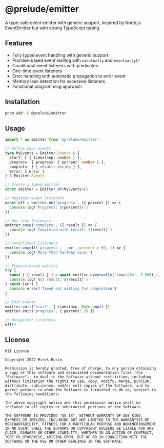 # @prelude/emitter

A type-safe event emitter with generic support, inspired by Node.js EventEmitter but with strong TypeScript typing.

## Features

- Fully typed event handling with generic support
- Promise-based event waiting with `eventually` and `eventuallyIf`
- Conditional event listeners with predicates
- One-time event listeners
- Error handling with automatic propagation to error event
- Memory leak detection for excessive listeners
- Functional programming approach

## Installation

```bash
pnpm add -E @prelude/emitter
```

## Usage

```ts
import * as Emitter from '@prelude/emitter'

// Define your events
type MyEvents = Emitter.Events & {
  start: [ { timestamp: number } ],
  progress: [ progress: { percent: number } ],
  complete: [ { result: string } ],
  error: [ Error ]
} & Emitter.Events

// Create a typed emitter
const emitter = Emitter.of<MyEvents>()

// Register event listeners
const off = emitter.on('progress', ({ percent }) => {
  console.log(`Progress: ${percent}%`)
})

// One-time listeners
emitter.once('complete', ({ result }) => {
  console.log(`Completed with result: ${result}`)
})

// Conditional listeners
emitter.onceIf('progress', _ => _.percent > 50, () => {
  console.log('More than halfway done!')
})

// Promise-based waiting
try {
  const [ { result } ] = await emitter.eventually('complete', 5_000) // 5s timeout
  console.log(`Got result: ${result}`)
} catch (err) {
  console.error('Timed out waiting for completion')
}

// Emit events
emitter.emit('start', { timestamp: Date.now() })
emitter.emit('progress', { percent: 25 })

// Unregister listeners
off()
```

## License

```
MIT License

Copyright 2022 Mirek Rusin

Permission is hereby granted, free of charge, to any person obtaining a copy of this software and associated documentation files (the "Software"), to deal in the Software without restriction, including without limitation the rights to use, copy, modify, merge, publish, distribute, sublicense, and/or sell copies of the Software, and to permit persons to whom the Software is furnished to do so, subject to the following conditions:

The above copyright notice and this permission notice shall be included in all copies or substantial portions of the Software.

THE SOFTWARE IS PROVIDED "AS IS", WITHOUT WARRANTY OF ANY KIND, EXPRESS OR IMPLIED, INCLUDING BUT NOT LIMITED TO THE WARRANTIES OF MERCHANTABILITY, FITNESS FOR A PARTICULAR PURPOSE AND NONINFRINGEMENT. IN NO EVENT SHALL THE AUTHORS OR COPYRIGHT HOLDERS BE LIABLE FOR ANY CLAIM, DAMAGES OR OTHER LIABILITY, WHETHER IN AN ACTION OF CONTRACT, TORT OR OTHERWISE, ARISING FROM, OUT OF OR IN CONNECTION WITH THE SOFTWARE OR THE USE OR OTHER DEALINGS IN THE SOFTWARE.
```
